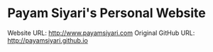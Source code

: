 # Payam Siyari's Personal Website
Website URL: http://www.payamsiyari.com
Original GitHub URL: http://payamsiyari.github.io
